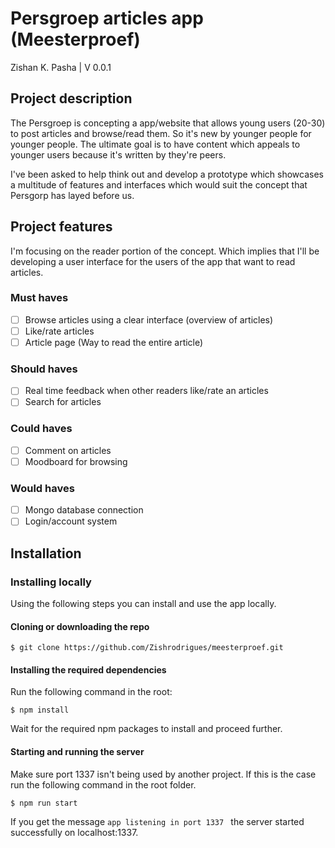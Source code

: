 # Persgroep articles app (Meesterproef)

Zishan K. Pasha | V 0.0.1

## Project description

The Persgroep is concepting a app/website that allows young users (20-30) to post articles and browse/read them. So it's new by younger people for younger people. The ultimate goal is to have content which appeals to younger users because it's written by they're peers.

I've been asked to help think out and develop a prototype which showcases a multitude of features and interfaces which would suit the concept that Persgorp has layed before us.

## Project features

I'm focusing on the reader portion of the concept. Which implies that I'll be developing a user interface for the users of the app that want to read articles.

### Must haves

- [ ] Browse articles using a clear interface (overview of articles)
- [ ] Like/rate articles
- [ ] Article page (Way to read the entire article)

### Should haves

- [ ] Real time feedback when other readers like/rate an articles
- [ ] Search for articles

### Could haves

- [ ] Comment on articles
- [ ] Moodboard for browsing

### Would haves

- [ ] Mongo database connection
- [ ] Login/account system

## Installation
### Installing locally

Using the following steps you can install and use the app locally.

#### Cloning or downloading the repo

```
$ git clone https://github.com/Zishrodrigues/meesterproef.git
```
#### Installing the required dependencies
Run the following command in the root:
```
$ npm install
```
Wait for the required npm packages to install and proceed further.

#### Starting and running the server
Make sure port 1337 isn't being used by another project. If this is the case run the following command in the root folder.
```
$ npm run start
```
If you get the message ```app listening in port 1337 ``` the server started successfully on localhost:1337.
